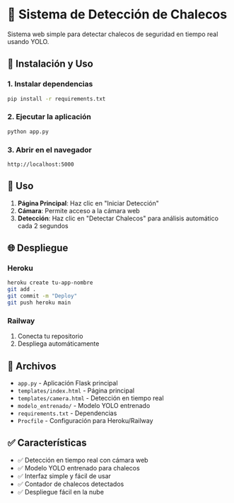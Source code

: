 # 🦺 Sistema de Detección de Chalecos

Sistema web simple para detectar chalecos de seguridad en tiempo real usando YOLO.

## 🚀 Instalación y Uso

### 1. Instalar dependencias
```bash
pip install -r requirements.txt
```

### 2. Ejecutar la aplicación
```bash
python app.py
```

### 3. Abrir en el navegador
```
http://localhost:5000
```

## 📱 Uso

1. **Página Principal**: Haz clic en "Iniciar Detección"
2. **Cámara**: Permite acceso a la cámara web
3. **Detección**: Haz clic en "Detectar Chalecos" para análisis automático cada 2 segundos

## 🌐 Despliegue

### Heroku
```bash
heroku create tu-app-nombre
git add .
git commit -m "Deploy"
git push heroku main
```

### Railway
1. Conecta tu repositorio
2. Despliega automáticamente

## 📁 Archivos

- `app.py` - Aplicación Flask principal
- `templates/index.html` - Página principal
- `templates/camera.html` - Detección en tiempo real
- `modelo_entrenado/` - Modelo YOLO entrenado
- `requirements.txt` - Dependencias
- `Procfile` - Configuración para Heroku/Railway

## ✅ Características

- ✅ Detección en tiempo real con cámara web
- ✅ Modelo YOLO entrenado para chalecos
- ✅ Interfaz simple y fácil de usar
- ✅ Contador de chalecos detectados
- ✅ Despliegue fácil en la nube
